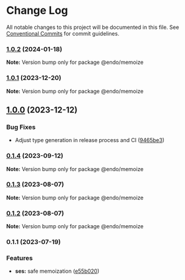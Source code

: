 # Change Log

All notable changes to this project will be documented in this file.
See [Conventional Commits](https://conventionalcommits.org) for commit guidelines.

### [1.0.2](https://github.com/endojs/endo/compare/@endo/memoize@1.0.1...@endo/memoize@1.0.2) (2024-01-18)

**Note:** Version bump only for package @endo/memoize





### [1.0.1](https://github.com/endojs/endo/compare/@endo/memoize@1.0.0...@endo/memoize@1.0.1) (2023-12-20)

**Note:** Version bump only for package @endo/memoize





## [1.0.0](https://github.com/endojs/endo/compare/@endo/memoize@0.1.4...@endo/memoize@1.0.0) (2023-12-12)


### Bug Fixes

* Adjust type generation in release process and CI ([9465be3](https://github.com/endojs/endo/commit/9465be369e53167815ca444f6293a8e9eb48501d))



### [0.1.4](https://github.com/endojs/endo/compare/@endo/memoize@0.1.3...@endo/memoize@0.1.4) (2023-09-12)

**Note:** Version bump only for package @endo/memoize





### [0.1.3](https://github.com/endojs/endo/compare/@endo/memoize@0.1.1...@endo/memoize@0.1.3) (2023-08-07)

**Note:** Version bump only for package @endo/memoize





### [0.1.2](https://github.com/endojs/endo/compare/@endo/memoize@0.1.1...@endo/memoize@0.1.2) (2023-08-07)

**Note:** Version bump only for package @endo/memoize





### 0.1.1 (2023-07-19)


### Features

* **ses:** safe memoization ([e55b020](https://github.com/endojs/endo/commit/e55b0204431fad2b3a055a2c1656d407aecf0c43))
